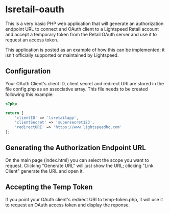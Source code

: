 # lsretail-oauth

This is a very basic PHP web application that will generate an authorization endpoint URL to connect and OAuth client to a Lightspeed Retail account and accept a temporary token from the Retail OAuth server and use it to request an access token.

This application is posted as an example of how this can be implemented; it isn't officially supported or maintained by Lightspeed.

## Configuration

Your OAuth Client's client ID, client secret and redirect URI are stored in the file config.php as an associative array. This file needs to be created following this example:

```php
<?php

return [
	'clientID' => 'lsretailapp',
	'clientSecret' => 'supersecret123',
	'redirectURI' => 'https://www.lightspeedhq.com'
];

```

## Generating the Authorization Endpoint URL

On the main page (index.html) you can select the scope you want to request. Clicking "Generate URL" will just show the URL; clicking "Link Client" generate the URL and open it.

## Accepting the Temp Token

If you point your OAuth client's redirect URI to temp-token.php, it will use it to request an OAuth access token and display the reponse.
